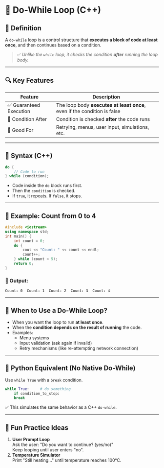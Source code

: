 # 🔁 Do-While Loop (C++)

## 📌 Definition

A `do-while` loop is a control structure that **executes a block of code at least once**, and then continues based on a condition.

> ✅ _Unlike the `while` loop, it checks the condition **after** running the loop body._

---

## 🔍 Key Features

|Feature|Description|
|---|---|
|✅ Guaranteed Execution|The loop body **executes at least once**, even if the condition is false|
|🔁 Condition After|Condition is checked **after** the code runs|
|🧪 Good For|Retrying, menus, user input, simulations, etc.|

---

## 🧪 Syntax (C++)

```c++
do {     
	// Code to run 
} while (condition);
```

- Code inside the `do` block runs first.
- Then the `condition` is checked.
- If `true`, it repeats. If `false`, it stops.

---

## 🧾 Example: Count from 0 to 4

```c++
#include <iostream> 
using namespace std;  
int main() {     
	int count = 0;     
	do {         
		cout << "Count: " << count << endl;         
		count++;     
	} while (count < 5);     
	return 0; 
}
```

### 🔎 Output:

```
Count: 0  Count: 1  Count: 2  Count: 3  Count: 4
```

---

## 🧠 When to Use a Do-While Loop?

- When you want the loop to run **at least once**.
- When the **condition depends on the result of running** the code.
- Examples:
    - Menu systems
    - Input validation (ask again if invalid)
    - Retry mechanisms (like re-attempting network connection)

---

## 🐍 Python Equivalent (No Native Do-While)

Use `while True` with a `break` condition.

```python
while True:     # do something     
	if condition_to_stop:         
	break
```

✅ This simulates the same behavior as a C++ `do-while`.

---

## 🎯 Fun Practice Ideas

1. **User Prompt Loop**  
    Ask the user: "Do you want to continue? (yes/no)"  
    Keep looping until user enters "no".
2. **Temperature Simulator**  
    Print "Still heating..." until temperature reaches 100°C.